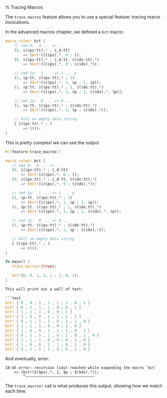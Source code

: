 % Tracing Macros

The `trace_macros` feature allows you to use a special feature: tracing macro
invocations.

In the advanced macros chapter, we defined a `bct` macro:

```rust
macro_rules! bct {
    // cmd 0:  d ... => ...
    (0, $($ps:tt),* ; $_d:tt)
        => (bct!($($ps),*, 0 ; ));
    (0, $($ps:tt),* ; $_d:tt, $($ds:tt),*)
        => (bct!($($ps),*, 0 ; $($ds),*));

    // cmd 1p:  1 ... => 1 ... p
    (1, $p:tt, $($ps:tt),* ; 1)
        => (bct!($($ps),*, 1, $p ; 1, $p));
    (1, $p:tt, $($ps:tt),* ; 1, $($ds:tt),*)
        => (bct!($($ps),*, 1, $p ; 1, $($ds),*, $p));

    // cmd 1p:  0 ... => 0 ...
    (1, $p:tt, $($ps:tt),* ; $($ds:tt),*)
        => (bct!($($ps),*, 1, $p ; $($ds),*));

    // halt on empty data string
    ( $($ps:tt),* ; )
        => (());
}
```

This is pretty complex! we can see the output

 ```rust
#![feature(trace_macros)]

macro_rules! bct {
    // cmd 0:  d ... => ...
    (0, $($ps:tt),* ; $_d:tt)
        => (bct!($($ps),*, 0 ; ));
    (0, $($ps:tt),* ; $_d:tt, $($ds:tt),*)
        => (bct!($($ps),*, 0 ; $($ds),*));

    // cmd 1p:  1 ... => 1 ... p
    (1, $p:tt, $($ps:tt),* ; 1)
        => (bct!($($ps),*, 1, $p ; 1, $p));
    (1, $p:tt, $($ps:tt),* ; 1, $($ds:tt),*)
        => (bct!($($ps),*, 1, $p ; 1, $($ds),*, $p));

    // cmd 1p:  0 ... => 0 ...
    (1, $p:tt, $($ps:tt),* ; $($ds:tt),*)
        => (bct!($($ps),*, 1, $p ; $($ds),*));

    // halt on empty data string
    ( $($ps:tt),* ; )
        => (());
}

fn main() {
    trace_macros!(true);

    bct!(0, 0, 1, 1, 1 ; 1, 0, 1);
}

This will print out a wall of text:

```text
bct! { 0 , 0 , 1 , 1 , 1 ; 1 , 0 , 1 }
bct! { 0 , 1 , 1 , 1 , 0 ; 0 , 1 }
bct! { 1 , 1 , 1 , 0 , 0 ; 1 }
bct! { 1 , 0 , 0 , 1 , 1 ; 1 , 1 }
bct! { 0 , 1 , 1 , 1 , 0 ; 1 , 1 , 0 }
bct! { 1 , 1 , 1 , 0 , 0 ; 1 , 0 }
bct! { 1 , 0 , 0 , 1 , 1 ; 1 , 0 , 1 }
bct! { 0 , 1 , 1 , 1 , 0 ; 1 , 0 , 1 , 0 }
bct! { 1 , 1 , 1 , 0 , 0 ; 0 , 1 , 0 }
bct! { 1 , 0 , 0 , 1 , 1 ; 0 , 1 , 0 }
bct! { 0 , 1 , 1 , 1 , 0 ; 0 , 1 , 0 }
```

And eventually, error:

```text
18:45 error: recursion limit reached while expanding the macro `bct`
    => (bct!($($ps),*, 1, $p ; $($ds),*));
        ^~~~~~~~~~~~~~~~~~~~~~~~~~~~~~~~
```

The `trace_macros!` call is what produces this output, showing how we match
each time.
